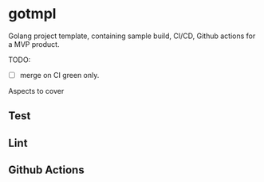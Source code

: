 # gotmpl

Golang project template, containing sample build, CI/CD, Github actions for a MVP product.

TODO:

- [ ] merge on CI green only.


Aspects to cover

## Test

## Lint

## Github Actions
